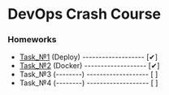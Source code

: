 # DevOps Crash Course
<h3>Homeworks</h3>

* [Task_№1](https://github.com/AlexanderMulyar/DevOps_CrashCourse/tree/master/Task_%E2%84%961) (Deploy) ------------------- [✔]
* [Task_№2](https://github.com/AlexanderMulyar/DevOps_CrashCourse/tree/master/Task_%E2%84%962) (Docker) ------------------- [✔]
* Task_№3 (--------) ------------------- [ ]
* Task_№4 (--------) ------------------- [ ]
